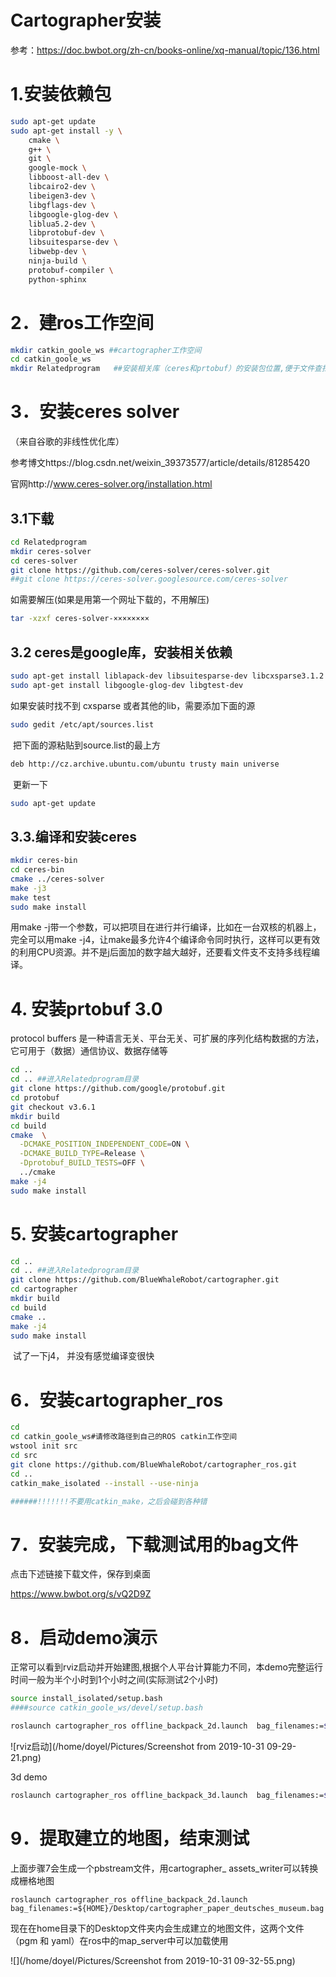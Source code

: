 # **Cartographer安装**

参考：https://doc.bwbot.org/zh-cn/books-online/xq-manual/topic/136.html

# 1.安装依赖包

```bash
sudo apt-get update
sudo apt-get install -y \
    cmake \
    g++ \
    git \
    google-mock \
    libboost-all-dev \
    libcairo2-dev \
    libeigen3-dev \
    libgflags-dev \
    libgoogle-glog-dev \
    liblua5.2-dev \
    libprotobuf-dev \
    libsuitesparse-dev \
    libwebp-dev \
    ninja-build \
    protobuf-compiler \
    python-sphinx
```

# 2．建ros工作空间

```bash
mkdir catkin_goole_ws ##cartographer工作空间
cd catkin_goole_ws
mkdir Relatedprogram   ##安装相关库（ceres和prtobuf）的安装包位置,便于文件查找和管理
```

# 3．安装ceres solver

（来自谷歌的非线性优化库）

参考博文https://blog.csdn.net/weixin_39373577/article/details/81285420

官网http://www.ceres-solver.org/installation.html

## 3.1下载

```bash
cd Relatedprogram 
mkdir ceres-solver
cd ceres-solver
git clone https://github.com/ceres-solver/ceres-solver.git
##git clone https://ceres-solver.googlesource.com/ceres-solver
```

如需要解压(如果是用第一个网址下载的，不用解压)

```bash
tar -xzxf ceres-solver-××××××××
```

## 3.2 ceres是google库，安装相关依赖

```bash
sudo apt-get install liblapack-dev libsuitesparse-dev libcxsparse3.1.2 libgflags-dev
sudo apt-get install libgoogle-glog-dev libgtest-dev
```

如果安装时找不到 cxsparse 或者其他的lib，需要添加下面的源

```bash
sudo gedit /etc/apt/sources.list
```

​		把下面的源粘贴到source.list的最上方 

```bash
deb http://cz.archive.ubuntu.com/ubuntu trusty main universe
```

​		更新一下 

```bash
sudo apt-get update
```

## 3.3.编译和安装ceres

```bash
mkdir ceres-bin
cd ceres-bin
cmake ../ceres-solver
make -j3
make test
sudo make install
```

用make -j带一个参数，可以把项目在进行并行编译，比如在一台双核的机器上，完全可以用make -j4，让make最多允许4个编译命令同时执行，这样可以更有效的利用CPU资源。并不是j后面加的数字越大越好，还要看文件支不支持多线程编译。

# 4. 安装prtobuf 3.0

protocol buffers 是一种语言无关、平台无关、可扩展的序列化结构数据的方法，它可用于（数据）通信协议、数据存储等

```bash
cd ..
cd .. ##进入Relatedprogram目录
git clone https://github.com/google/protobuf.git
cd protobuf
git checkout v3.6.1
mkdir build
cd build
cmake  \
  -DCMAKE_POSITION_INDEPENDENT_CODE=ON \
  -DCMAKE_BUILD_TYPE=Release \
  -Dprotobuf_BUILD_TESTS=OFF \
  ../cmake
make -j4
sudo make install
```

# 5. 安装cartographer

```bash
cd ..
cd .. ##进入Relatedprogram目录
git clone https://github.com/BlueWhaleRobot/cartographer.git
cd cartographer
mkdir build
cd build
cmake ..
make -j4
sudo make install
```

​		试了一下j4， 并没有感觉编译变很快

# 6．安装cartographer_ros

```bash
cd
cd catkin_goole_ws#请修改路径到自己的ROS catkin工作空间
wstool init src
cd src   
git clone https://github.com/BlueWhaleRobot/cartographer_ros.git
cd ..
catkin_make_isolated --install --use-ninja

######!!!!!!!不要用catkin_make，之后会碰到各种错
```

# 7．安装完成，下载测试用的bag文件

点击下述链接下载文件，保存到桌面

https://www.bwbot.org/s/vQ2D9Z

# 8．启动demo演示

正常可以看到rviz启动并开始建图,根据个人平台计算能力不同，本demo完整运行时间一般为半个小时到1个小时之间(实际测试2个小时)

```bash
source install_isolated/setup.bash
####source catkin_goole_ws/devel/setup.bash

roslaunch cartographer_ros offline_backpack_2d.launch  bag_filenames:=${HOME}/Desktop/cartographer_paper_deutsches_museum.bag
```

![rviz启动](/home/doyel/Pictures/Screenshot from 2019-10-31 09-29-21.png)



3d demo 

```bash
roslaunch cartographer_ros offline_backpack_3d.launch  bag_filenames:=${HOME}/Desktop/b3-2016-04-05-14-14-00.bag
```

# 9．提取建立的地图，结束测试

上面步骤7会生成一个pbstream文件，用cartographer_ assets_writer可以转换成栅格地图

```
roslaunch cartographer_ros offline_backpack_2d.launch  bag_filenames:=${HOME}/Desktop/cartographer_paper_deutsches_museum.bag
```

现在在home目录下的Desktop文件夹内会生成建立的地图文件，这两个文件（pgm 和 yaml）在ros中的map_server中可以加载使用

![](/home/doyel/Pictures/Screenshot from 2019-10-31 09-32-55.png)



